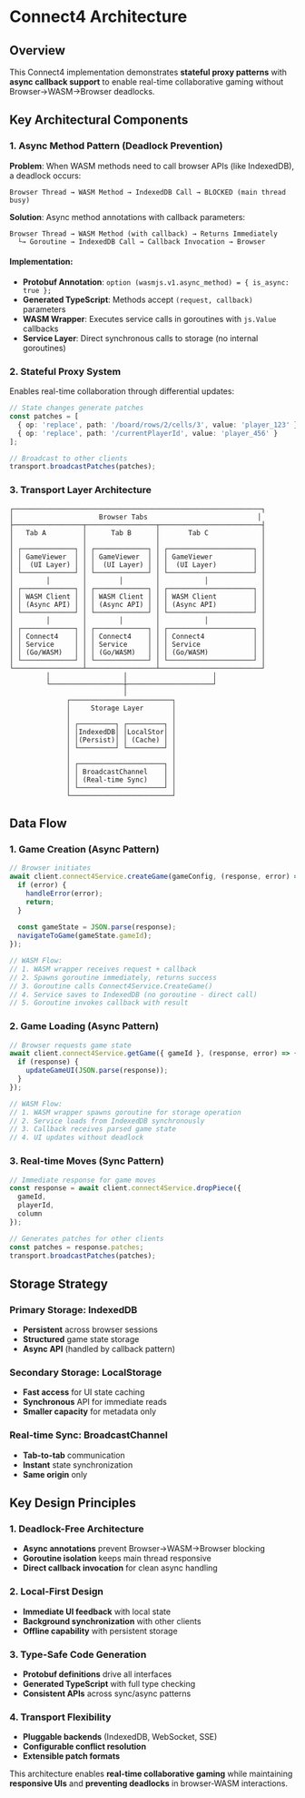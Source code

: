 # Connect4 Architecture

## Overview

This Connect4 implementation demonstrates **stateful proxy patterns** with **async callback support** to enable real-time collaborative gaming without Browser→WASM→Browser deadlocks.

## Key Architectural Components

### 1. Async Method Pattern (Deadlock Prevention)

**Problem**: When WASM methods need to call browser APIs (like IndexedDB), a deadlock occurs:
```
Browser Thread → WASM Method → IndexedDB Call → BLOCKED (main thread busy)
```

**Solution**: Async method annotations with callback parameters:
```
Browser Thread → WASM Method (with callback) → Returns Immediately
  └→ Goroutine → IndexedDB Call → Callback Invocation → Browser
```

#### Implementation:
- **Protobuf Annotation**: `option (wasmjs.v1.async_method) = { is_async: true };`
- **Generated TypeScript**: Methods accept `(request, callback)` parameters
- **WASM Wrapper**: Executes service calls in goroutines with `js.Value` callbacks
- **Service Layer**: Direct synchronous calls to storage (no internal goroutines)

### 2. Stateful Proxy System

Enables real-time collaboration through differential updates:

```typescript
// State changes generate patches
const patches = [
  { op: 'replace', path: '/board/rows/2/cells/3', value: 'player_123' },
  { op: 'replace', path: '/currentPlayerId', value: 'player_456' }
];

// Broadcast to other clients
transport.broadcastPatches(patches);
```

### 3. Transport Layer Architecture

```
┌─────────────────────────────────────────────────────────────┐
│                     Browser Tabs                           │
├─────────────────┬─────────────────┬─────────────────────────┤
│   Tab A         │      Tab B      │       Tab C             │
│                 │                 │                         │
│ ┌─────────────┐ │ ┌─────────────┐ │ ┌─────────────────────┐ │
│ │ GameViewer  │ │ │ GameViewer  │ │ │ GameViewer          │ │
│ │  (UI Layer) │ │ │  (UI Layer) │ │ │  (UI Layer)         │ │
│ └─────────────┘ │ └─────────────┘ │ └─────────────────────┘ │
│        │        │        │        │           │             │
│ ┌─────────────┐ │ ┌─────────────┐ │ ┌─────────────────────┐ │
│ │ WASM Client │ │ │ WASM Client │ │ │ WASM Client         │ │
│ │ (Async API) │ │ │ (Async API) │ │ │ (Async API)         │ │
│ └─────────────┘ │ └─────────────┘ │ └─────────────────────┘ │
│        │        │        │        │           │             │
│ ┌─────────────┐ │ ┌─────────────┐ │ ┌─────────────────────┐ │
│ │ Connect4    │ │ │ Connect4    │ │ │ Connect4            │ │
│ │ Service     │ │ │ Service     │ │ │ Service             │ │
│ │ (Go/WASM)   │ │ │ (Go/WASM)   │ │ │ (Go/WASM)           │ │
│ └─────────────┘ │ └─────────────┘ │ └─────────────────────┘ │
└─────────────────┴─────────────────┴─────────────────────────┘
         │                  │                     │
         └──────────────────┼─────────────────────┘
                            │
              ┌─────────────────────────┐
              │     Storage Layer       │
              │                         │
              │ ┌─────────┐ ┌─────────┐ │
              │ │IndexedDB│ │LocalStor│ │
              │ │(Persist)│ │ (Cache) │ │
              │ └─────────┘ └─────────┘ │
              │                         │
              │ ┌─────────────────────┐ │
              │ │ BroadcastChannel    │ │
              │ │ (Real-time Sync)    │ │
              │ └─────────────────────┘ │
              └─────────────────────────┘
```

## Data Flow

### 1. Game Creation (Async Pattern)
```typescript
// Browser initiates
await client.connect4Service.createGame(gameConfig, (response, error) => {
  if (error) {
    handleError(error);
    return;
  }
  
  const gameState = JSON.parse(response);
  navigateToGame(gameState.gameId);
});

// WASM Flow:
// 1. WASM wrapper receives request + callback
// 2. Spawns goroutine immediately, returns success
// 3. Goroutine calls Connect4Service.CreateGame() 
// 4. Service saves to IndexedDB (no goroutine - direct call)
// 5. Goroutine invokes callback with result
```

### 2. Game Loading (Async Pattern)
```typescript
// Browser requests game state
await client.connect4Service.getGame({ gameId }, (response, error) => {
  if (response) {
    updateGameUI(JSON.parse(response));
  }
});

// WASM Flow:
// 1. WASM wrapper spawns goroutine for storage operation
// 2. Service loads from IndexedDB synchronously 
// 3. Callback receives parsed game state
// 4. UI updates without deadlock
```

### 3. Real-time Moves (Sync Pattern)
```typescript
// Immediate response for game moves
const response = await client.connect4Service.dropPiece({
  gameId,
  playerId,
  column
});

// Generates patches for other clients
const patches = response.patches;
transport.broadcastPatches(patches);
```

## Storage Strategy

### Primary Storage: IndexedDB
- **Persistent** across browser sessions
- **Structured** game state storage
- **Async API** (handled by callback pattern)

### Secondary Storage: LocalStorage  
- **Fast access** for UI state caching
- **Synchronous** API for immediate reads
- **Smaller capacity** for metadata only

### Real-time Sync: BroadcastChannel
- **Tab-to-tab** communication
- **Instant** state synchronization
- **Same origin** only

## Key Design Principles

### 1. Deadlock-Free Architecture
- **Async annotations** prevent Browser→WASM→Browser blocking
- **Goroutine isolation** keeps main thread responsive  
- **Direct callback invocation** for clean async handling

### 2. Local-First Design
- **Immediate UI feedback** with local state
- **Background synchronization** with other clients
- **Offline capability** with persistent storage

### 3. Type-Safe Code Generation
- **Protobuf definitions** drive all interfaces
- **Generated TypeScript** with full type checking
- **Consistent APIs** across sync/async patterns

### 4. Transport Flexibility
- **Pluggable backends** (IndexedDB, WebSocket, SSE)
- **Configurable conflict resolution**
- **Extensible patch formats**

This architecture enables **real-time collaborative gaming** while maintaining **responsive UIs** and **preventing deadlocks** in browser-WASM interactions.